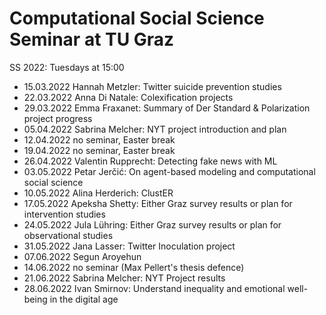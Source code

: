 # Computational Social Science Seminar at TU Graz 

SS 2022: Tuesdays at 15:00

- 15.03.2022	Hannah Metzler: Twitter suicide prevention studies
- 22.03.2022	Anna Di Natale: Colexification projects
- 29.03.2022	Emma Fraxanet: Summary of Der Standard & Polarization project progress
- 05.04.2022	Sabrina Melcher: NYT project introduction and plan
- 12.04.2022	no seminar, Easter break
- 19.04.2022	no seminar, Easter break
- 26.04.2022	Valentin Rupprecht:	Detecting fake news with ML
- 03.05.2022	Petar Jerčić:	On agent-based modeling and computational social science
- 10.05.2022	Alina Herderich:	ClustER
- 17.05.2022	Apeksha Shetty:	Either Graz survey results or plan for intervention studies
- 24.05.2022	Jula Lühring:	Either Graz survey results or plan for observational studies 
- 31.05.2022	Jana Lasser:	Twitter Inoculation project
- 07.06.2022	Segun Aroyehun	
- 14.06.2022	no seminar (Max Pellert's thesis defence)
- 21.06.2022	Sabrina Melcher: NYT Project results
- 28.06.2022	Ivan Smirnov: Understand inequality and emotional well-being in the digital age

